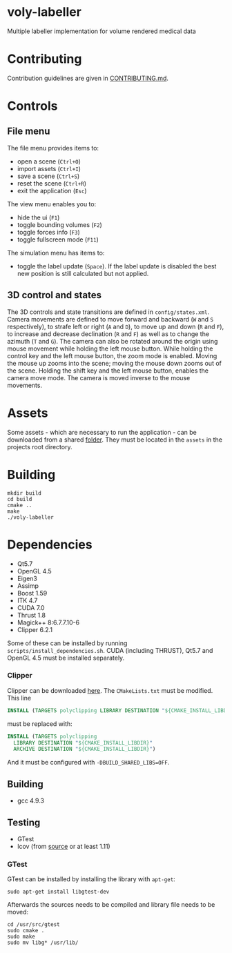 # voly-labeller
Multiple labeller implementation for volume rendered medical data

# Contributing
Contribution guidelines are given in [CONTRIBUTING.md](CONTRIBUTING.md).

# Controls
## File menu
The file menu provides items to:
- open a scene (`Ctrl+O`)
- import assets (`Ctrl+I`)
- save a scene (`Ctrl+S`)
- reset the scene (`Ctrl+R`)
- exit the application (`Esc`)

The view menu enables you to:
- hide the ui (`F1`)
- toggle bounding volumes (`F2`)
- toggle forces info (`F3`)
- toggle fullscreen mode (`F11`)

The simulation menu has items to:
- toggle the label update (`Space`). If the label update is disabled the best new position is
  still calculated but not applied.

## 3D control and states
The 3D controls and state transitions are defined in `config/states.xml`.
Camera movements are defined to move forward and backward (`W` and `S` respectively),
to strafe left or right (`A` and `D`), to move up and down (`R` and `F`),
to increase and decrease declination (`R` and `F`)
as well as to change the azimuth (`T` and `G`). The camera can also be rotated around the
origin using mouse movement while holding the left mouse button. While holding the control key
and the left mouse button, the zoom mode is enabled. Moving the mouse up zooms into the scene;
moving the mouse down zooms out of the scene. Holding the shift key and the left mouse button,
enables the camera move mode. The camera is moved inverse to the mouse movements.

# Assets
Some assets - which are necessary to run the application - can be downloaded from
a shared [folder](https://drive.google.com/folderview?id=0ByTbZ7z8JSt-fnRNM09UcVNRQ3BBVnA2ZUx1bjFidXRnSDgtN0dqaEdya2d6MjJDcmJ6Wms&usp=sharing). They must be located in the `assets` in the projects root directory.

# Building
```
mkdir build
cd build
cmake ..
make
./voly-labeller
```

# Dependencies
- Qt5.7
- OpenGL 4.5
- Eigen3
- Assimp
- Boost 1.59
- ITK 4.7
- CUDA 7.0
- Thrust 1.8
- Magick++ 8:6.7.7.10-6
- Clipper 6.2.1

Some of these can be installed by running `scripts/install_dependencies.sh`.
CUDA (including THRUST), Qt5.7 and OpenGL 4.5 must be installed separately.

### Clipper
Clipper can be downloaded [here](http://www.angusj.com/delphi/clipper.php).
The `CMakeLists.txt` must be modified. This line

```CMake
INSTALL (TARGETS polyclipping LIBRARY DESTINATION "${CMAKE_INSTALL_LIBDIR}")
```

must be replaced with:

```CMake
INSTALL (TARGETS polyclipping
  LIBRARY DESTINATION "${CMAKE_INSTALL_LIBDIR}"
  ARCHIVE DESTINATION "${CMAKE_INSTALL_LIBDIR}")
```

And it must be configured with `-DBUILD_SHARED_LIBS=OFF`.

## Building
- gcc 4.9.3

## Testing
- GTest
- lcov (from [source](https://github.com/linux-test-project/lcov) or at least 1.11)

### GTest
GTest can be installed by installing the library with `apt-get`:

```
sudo apt-get install libgtest-dev
```

Afterwards the sources needs to be compiled and library file needs to be moved:

```
cd /usr/src/gtest
sudo cmake .
sudo make
sudo mv libg* /usr/lib/
```

